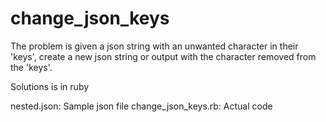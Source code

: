 # change_json_keys

The problem is given a json string with an unwanted character in their 'keys',
create a new json string or output with the character removed from the 'keys'.

Solutions is in ruby

nested.json: Sample json file
change_json_keys.rb: Actual code
